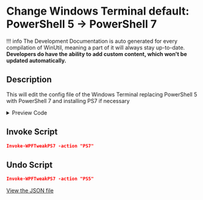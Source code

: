 ﻿# Change Windows Terminal default: PowerShell 5 -> PowerShell 7


!!! info
     The Development Documentation is auto generated for every compilation of WinUtil, meaning a part of it will always stay up-to-date. **Developers do have the ability to add custom content, which won't be updated automatically.**


## Description

This will edit the config file of the Windows Terminal replacing PowerShell 5 with PowerShell 7 and installing PS7 if necessary

<!-- BEGIN CUSTOM CONTENT -->

<!-- END CUSTOM CONTENT -->

<details>
<summary>Preview Code</summary>

```json
{
    "Content":  "Change Windows Terminal default: PowerShell 5 -\u003e PowerShell 7",
    "Description":  "This will edit the config file of the Windows Terminal replacing PowerShell 5 with PowerShell 7 and installing PS7 if necessary",
    "category":  "Essential Tweaks",
    "panel":  "1",
    "Order":  "a009_",
    "InvokeScript":  [
                         "Invoke-WPFTweakPS7 -action \"PS7\""
                     ],
    "UndoScript":  [
                       "Invoke-WPFTweakPS7 -action \"PS5\""
                   ]
}
```
</details>

## Invoke Script

```json
Invoke-WPFTweakPS7 -action "PS7"

```
## Undo Script

```json
Invoke-WPFTweakPS7 -action "PS5"

```
<!-- BEGIN SECOND CUSTOM CONTENT -->

<!-- END SECOND CUSTOM CONTENT -->

[View the JSON file](https://github.com/ChrisTitusTech/winutil/tree/main/config/tweaks.json)

